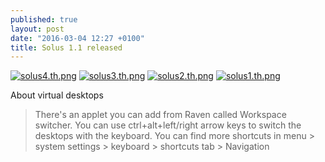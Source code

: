 ```yaml
---
published: true
layout: post
date: "2016-03-04 12:27 +0100"
title: Solus 1.1 released
---
```



[![solus4.th.png](https://cdn.scrot.moe/images/2016/03/04/solus4.th.png)](https://scrot.moe/image/wIzj) [![solus3.th.png](https://cdn.scrot.moe/images/2016/03/04/solus3.th.png)](https://scrot.moe/image/wXnh) [![solus2.th.png](https://cdn.scrot.moe/images/2016/03/04/solus2.th.png)](https://scrot.moe/image/wcVl) [![solus1.th.png](https://cdn.scrot.moe/images/2016/03/04/solus1.th.png)](https://scrot.moe/image/ws2z)

About virtual desktops

> There's an applet you can add from Raven called Workspace switcher. You can use ctrl+alt+left/right arrow keys to switch the desktops with the keyboard.
> You can find more shortcuts in menu > system settings > keyboard > shortcuts tab > Navigation

